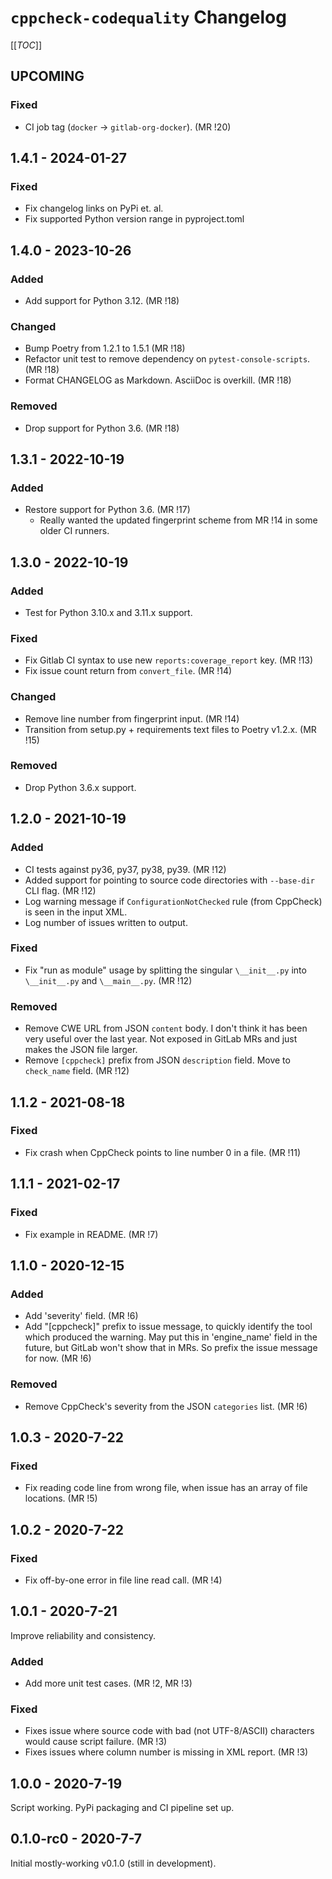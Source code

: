 # `cppcheck-codequality` Changelog

[[_TOC_]]

## UPCOMING

### Fixed

- CI job tag (`docker` -> `gitlab-org-docker`). (MR !20)

## 1.4.1 - 2024-01-27

### Fixed

- Fix changelog links on PyPi et. al.
- Fix supported Python version range in pyproject.toml

## 1.4.0 - 2023-10-26

### Added

- Add support for Python 3.12. (MR !18)

### Changed

- Bump Poetry from 1.2.1 to 1.5.1 (MR !18)
- Refactor unit test to remove dependency on `pytest-console-scripts`. (MR !18)
- Format CHANGELOG as Markdown. AsciiDoc is overkill. (MR !18)

### Removed

- Drop support for Python 3.6. (MR !18)

## 1.3.1 - 2022-10-19

### Added

- Restore support for Python 3.6. (MR !17)
  - Really wanted the updated fingerprint scheme from MR !14 in some older CI runners.

## 1.3.0 - 2022-10-19

### Added

- Test for Python 3.10.x and 3.11.x support.

### Fixed

- Fix Gitlab CI syntax to use new `reports:coverage_report` key. (MR !13)
- Fix issue count return from `convert_file`. (MR !14)

### Changed

- Remove line number from fingerprint input. (MR !14)
- Transition from setup.py + requirements text files to Poetry v1.2.x. (MR !15)

### Removed

- Drop Python 3.6.x support.

## 1.2.0 - 2021-10-19

### Added

- CI tests against py36, py37, py38, py39. (MR !12)
- Added support for pointing to source code directories with `--base-dir` CLI flag. (MR !12)
- Log warning message if `ConfigurationNotChecked` rule (from CppCheck) is seen in the input XML.
- Log number of issues written to output.

### Fixed

- Fix "run as module" usage by splitting the singular `\__init__.py` into `\__init__.py` and `\__main__.py`. (MR !12)

### Removed

- Remove CWE URL from JSON `content` body.
  I don't think it has been very useful over the last year.
  Not exposed in GitLab MRs and just makes the JSON file larger.
- Remove `[cppcheck]` prefix from JSON `description` field. Move to `check_name` field. (MR !12)

## 1.1.2 - 2021-08-18

### Fixed

- Fix crash when CppCheck points to line number 0 in a file. (MR !11)

## 1.1.1 - 2021-02-17

### Fixed

- Fix example in README. (MR !7)

## 1.1.0 - 2020-12-15

### Added

- Add 'severity' field. (MR !6)
- Add "[cppcheck]" prefix to issue message, to quickly identify the
  tool which produced the warning. May put this in 'engine_name' field
  in the future, but GitLab won't show that in MRs. So prefix the issue
  message for now. (MR !6)

### Removed

- Remove CppCheck's severity from the JSON `categories` list. (MR !6)

## 1.0.3 - 2020-7-22

### Fixed

- Fix reading code line from wrong file, when issue has an array of file locations. (MR !5)

## 1.0.2 - 2020-7-22

### Fixed

- Fix off-by-one error in file line read call. (MR !4)

## 1.0.1 - 2020-7-21

Improve reliability and consistency.

### Added

* Add more unit test cases. (MR !2, MR !3)

### Fixed

- Fixes issue where source code with bad (not UTF-8/ASCII) characters would
  cause script failure. (MR !3)
- Fixes issues where column number is missing in XML report. (MR !3)

## 1.0.0 - 2020-7-19

Script working. PyPi packaging and CI pipeline set up.

## 0.1.0-rc0 - 2020-7-7

Initial mostly-working v0.1.0 (still in development).
